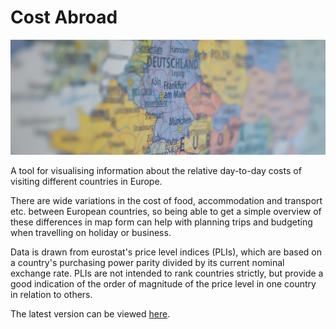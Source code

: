 # Cost Abroad

![A blurred image of a map of Europe](euromapblur.png)


A tool for visualising information about the relative day-to-day costs of visiting different countries in Europe.

There are wide variations in the cost of food, accommodation and transport etc. between European countries, so being able to get a simple overview of these differences in map form can help with planning trips and budgeting when travelling on holiday or business.

Data is drawn from eurostat's price level indices (PLIs), which are based on a country's purchasing power parity divided by its current nominal exchange rate. PLIs are not intended to rank countries strictly, but provide a good indication of the order of magnitude of the price level in one country in relation to others.

The latest version can be viewed [here](https://www.costabroad.co.uk/ "Cost Abroad").

